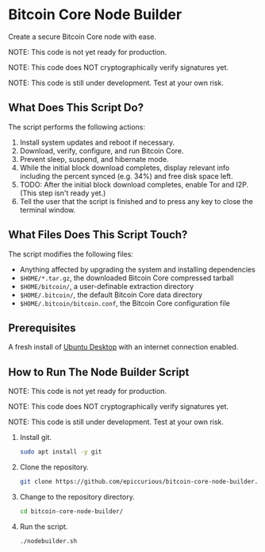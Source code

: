 # Bitcoin Core Node Builder

Create a secure Bitcoin Core node with ease.

NOTE: This code is not yet ready for production.

NOTE: This code does NOT cryptographically verify signatures yet.

NOTE: This code is still under development. Test at your own risk.

## What Does This Script Do?

The script performs the following actions:
1. Install system updates and reboot if necessary.
2. Download, verify, configure, and run Bitcoin Core.
3. Prevent sleep, suspend, and hibernate mode.
4. While the initial block download completes, display relevant info including the percent synced (e.g. 34%) and free disk space left.
5. TODO: After the initial block download completes, enable Tor and I2P. (This step isn't ready yet.)
6. Tell the user that the script is finished and to press any key to close the terminal window.

## What Files Does This Script Touch?

The script modifies the following files:
- Anything affected by upgrading the system and installing dependencies
- `$HOME/*.tar.gz`, the downloaded Bitcoin Core compressed tarball
- `$HOME/bitcoin/`, a user-definable extraction directory
- `$HOME/.bitcoin/`, the default Bitcoin Core data directory
- `$HOME/.bitcoin/bitcoin.conf`, the Bitcoin Core configuration file

## Prerequisites

A fresh install of [Ubuntu Desktop](https://ubuntu.com/tutorials/install-ubuntu-desktop) with an internet connection enabled.

## How to Run The Node Builder Script

NOTE: This code is not yet ready for production.

NOTE: This code does NOT cryptographically verify signatures yet.

NOTE: This code is still under development. Test at your own risk.

1. Install git.
    ```bash
    sudo apt install -y git
    ```
2. Clone the repository.
    ```bash
    git clone https://github.com/epiccurious/bitcoin-core-node-builder.git
    ```
3. Change to the repository directory.
    ```bash
    cd bitcoin-core-node-builder/
    ```
4. Run the script.
    ```bash
    ./nodebuilder.sh
    ```

